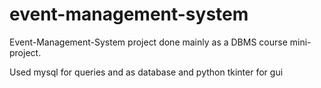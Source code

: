 # event-management-system

Event-Management-System project done mainly as a DBMS course mini-project. 

Used mysql for queries and as database and python tkinter for gui
